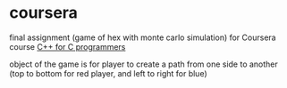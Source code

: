 coursera
========

final assignment (game of hex with monte carlo simulation) for Coursera course [C++ for C programmers](https://www.coursera.org/course/cplusplus4c)

object of the game is for player to create a path from one side to another (top to bottom for red player, and left to right for blue)
